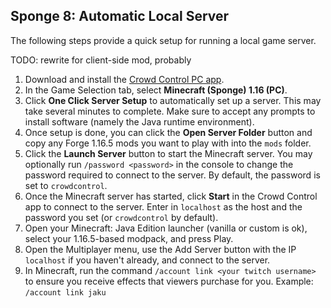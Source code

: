 ## Sponge 8: Automatic Local Server

The following steps provide a quick setup for running a local game server.

TODO: rewrite for client-side mod, probably

1. Download and install the [Crowd Control PC app](https://crowdcontrol.live/setup).
2. In the Game Selection tab, select **Minecraft (Sponge) 1.16 (PC)**.
3. Click **One Click Server Setup** to automatically set up a server. This may take several minutes
   to complete. Make sure to accept any prompts to install software (namely the Java runtime
   environment).
4. Once setup is done, you can click the **Open Server Folder** button and copy any
   Forge 1.16.5 mods you want to play with into the `mods` folder.
5. Click the **Launch Server** button to start the Minecraft server. You may optionally run
   `/password <password>` in the console to change the password required to connect to the server.
   By default, the password is set to `crowdcontrol`.
6. Once the Minecraft server has started, click **Start** in the Crowd Control app to connect to the
   server. Enter in `localhost` as the host and the password you set (or `crowdcontrol` by default).
7. Open your Minecraft: Java Edition launcher (vanilla or custom is ok), select your 1.16.5-based
   modpack, and press Play.
8. Open the Multiplayer menu, use the Add Server button with the IP `localhost` if you haven't
   already, and connect to the server.
9. In Minecraft, run the command `/account link <your twitch username>` to ensure you receive
   effects that viewers purchase for you. Example: `/account link jaku`
